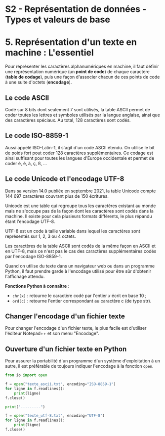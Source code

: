 # S2 - Représentation de données - Types et valeurs de base

# 5. Représentation d'un texte en machine : L'essentiel

Pour représenter les caractères alphanumériques en machine, il faut définir une représentation numérique (un **point de code**) de chaque caractère (**table de codage**), puis une façon d'associer chacun de ces points de code à une suite d'octets (**encodage**).

## Le code ASCII

Codé sur 8 bits dont seulement 7 sont utilisés, la table ASCII permet de coder toutes les lettres et symboles utilisés par la langue anglaise, ainsi que des caractères spéciaux. Au total, 128 caractères sont codés.

## Le code ISO-8859-1

Aussi appelé ISO-Latin-1, il s'agit d'un code ASCII étendu. On utilise le bit de poids fort pout coder 128 caractères supplémentaires. Ce codage est ainsi suffisant pour toutes les langues d'Europe occidentale et permet de coder é, è, à, ç, ß, ...

## Le code Unicode et l'encodage UTF-8

Dans sa version 14.0 publiée en septembre 2021, la table Unicode compte 144 697 caractères couvrant plus de 150 écritures.

Unicode est une table qui regroupe tous les caractères existant au monde mais ne s'occupe pas de la façon dont les caractères sont codés dans la machine. Il existe pour cela plusieurs formats différents, le plus répandu étant l'encodage UTF-8.

UTF-8 est un code à taille variable dans lequel les caractères sont représentés sur 1, 2, 3 ou 4 octets.

Les caractères de la table ASCII sont codés de la même façon en ASCII et en UTF-8, mais ce n'est pas le cas des caractères supplémentaires codés par l'encodage ISO-8859-1.

Quand on utilise du texte dans un navigateur web ou dans un programme Python, il faut prendre garde à l'encodage utilisé pour être sûr d'obtenir l'affichage attendu.

**Fonctions Python à connaître** : 

* `chr(x)` : retourne le caractère codé par l'entier $x$ écrit en base 10 ;
* `ord(c)` : retourne l'entier correspondant au caractère c (de type str).

## Changer l'encodage d'un fichier texte

Pour changer l'encodage d'un fichier texte, le plus facile est d'utiliser l'éditeur Notepad++ et son menu "Encodage".

## Ouverture d'un fichier texte en Python

Pour assurer la portabilité d'un programme d'un système d'exploitation à un autre, il est préférable de toujours indiquer l'encodage à la fonction ``open``. 

````python
from io import open

f = open("texte_ascii.txt", encoding="ISO-8859-1")
for ligne in f.readlines():
    print(ligne)
f.close()

print("---------")

f = open("texte_utf-8.txt", encoding="UTF-8")
for ligne in f.readlines():
    print(ligne)
f.close()
````
